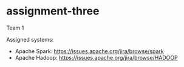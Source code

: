 # assignment-three

Team 1

Assigned systems:

* Apache Spark: https://issues.apache.org/jira/browse/spark
* Apache Hadoop: https://issues.apache.org/jira/browse/HADOOP
